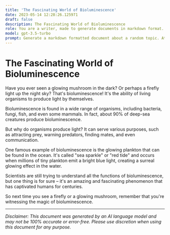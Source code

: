 ```yaml
---
title: 'The Fascinating World of Bioluminescence'
date: 2023-05-14 12:28:26.125971
draft: false
description: The Fascinating World of Bioluminescence
role: You are a writer, made to generate documents in markdown format. It is very important that all of the documents you generate are in valid markdown format.
model: gpt-3.5-turbo
prompt: Generate a markdown formatted document about a random topic. At the bottom, include a disclaimer explaining that the document was generated by you. The first line of the document should be the title. Make sure that the entire document is in proper markdown format, using a mix of various tags to make the document visually appealing.
---
```


# The Fascinating World of Bioluminescence

Have you ever seen a glowing mushroom in the dark? Or perhaps a firefly light up the night sky? That's bioluminescence! It's the ability of living organisms to produce light by themselves.

Bioluminescence is found in a wide range of organisms, including bacteria, fungi, fish, and even some mammals. In fact, about 90% of deep-sea creatures produce bioluminescence.

But why do organisms produce light? It can serve various purposes, such as attracting prey, warning predators, finding mates, and even communication.

One famous example of bioluminescence is the glowing plankton that can be found in the ocean. It's called "sea sparkle" or "red tide" and occurs when millions of tiny plankton emit a bright blue light, creating a surreal glowing effect in the water.

Scientists are still trying to understand all the functions of bioluminescence, but one thing is for sure – it's an amazing and fascinating phenomenon that has captivated humans for centuries.

So next time you see a firefly or a glowing mushroom, remember that you're witnessing the magic of bioluminescence.

---

*Disclaimer: This document was generated by an AI language model and may not be 100% accurate or error-free. Please use discretion when using this document for any purpose.*